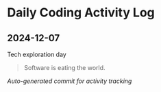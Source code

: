 # Daily Coding Activity Log

## 2024-12-07

Tech exploration day

> Software is eating the world.

*Auto-generated commit for activity tracking*
